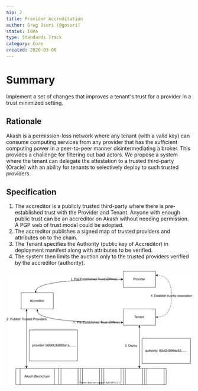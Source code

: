 ```yaml
---
aip: 2
title: Provider Accreditation
author: Greg Osuri (@gosuri)
status: Idea
type: Standards Track
category: Core
created: 2020-03-09
---
```


# Summary
Implement a set of changes that improves a tenant's trust for a provider in a trust minimized setting.


## Rationale
Akash is a permission-less network where any tenant (with a valid key) can consume computing services from any provider that has the sufficient computing power in a peer-to-peer manner disintermediating a broker. This provides a challenge for filtering out bad actors. We propose a system where the tenant can delegate the attestation to a trusted third-party (Oracle) with an ability for tenants to selectively deploy to such trusted providers. 

## Specification

1. The accreditor is a publicly trusted third-party where there is pre-established trust with the Provider and Tenant. Anyone with enough public trust can be an accreditor on Akash without needing permission. A PGP web of trust model could be adopted.
2. The accreditor publishes a signed map of trusted providers and attributes on to the chain.
3. The Tenant specifies the Authority (public key of Accreditor) in deployment manifest along with attributes to be verified.
4. The system then limits the auction only to the trusted providers verified by the accreditor (authority).

![Provider accredation](../assets/aip-2/wot.svg)
